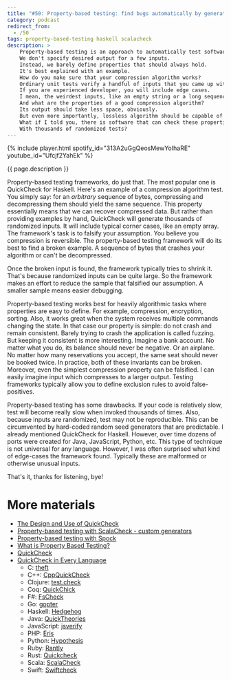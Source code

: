 ```yaml
---
title: "#50: Property-based testing: find bugs automatically by generating thousands of test cases"
category: podcast
redirect_from:
  - /50
tags: property-based-testing haskell scalacheck
description: >
    Property-based testing is an approach to automatically test software against well-defined rules.
    We don't specify desired output for a few inputs.
    Instead, we barely define properties that should always hold.
    It's best explained with an example.
    How do you make sure that your compression algorithm works?
    Ordinary unit tests verify a handful of inputs that you came up with.
    If you are experienced developer, you will include edge cases.
    I mean, the weirdest inputs, like an empty string or a long sequence of the same character.
    And what are the properties of a good compression algorithm?
    Its output should take less space, obviously.
    But even more importantly, lossless algorithm should be capable of decompression.
    What if I told you, there is software that can check these properties automatically?
    With thousands of randomized tests?
---
```


{% include player.html spotify_id="313A2uGgQeosMewYoIhaRE" youtube_id="Ufcjf2YahEk" %}

{{ page.description }}

Property-based testing frameworks, do just that.
The most popular one is QuickCheck for Haskell.
Here's an example of a compression algorithm test.
You simply say: for an _arbitrary_ sequence of bytes, compressing and decompressing them should yield the same sequence.
This property essentially means that we can recover compressed data.
But rather than providing examples by hand, QuickCheck will generate thousands of randomized inputs.
It will include typical corner cases, like an empty array.
The framework's task is to falsify your assumption.
You believe you compression is reversible.
The property-based testing framework will do its best to find a broken example.
A sequence of bytes that crashes your algorithm or can't be decompressed.

Once the broken input is found, the framework typically tries to shrink it.
That's because randomized inputs can be quite large.
So the framework makes an effort to reduce the sample that falsified our assumption.
A smaller sample means easier debugging.

Property-based testing works best for heavily algorithmic tasks where properties are easy to define.
For example, compression, encryption, sorting.
Also, it works great when the system receives multiple commands changing the state.
In that case our property is simple: do not crash and remain consistent.
Barely trying to crash the application is called fuzzing.
But keeping it consistent is more interesting.
Imagine a bank account.
No matter what you do, its balance should never be negative.
Or an airplane.
No matter how many reservations you accept, the same seat should never be booked twice.
In practice, both of these invariants can be broken.
Moreover, even the simplest compression property can be falsified.
I can easily imagine input which compresses to a larger output.
Testing frameworks typically allow you to define exclusion rules to avoid false-positives.

Property-based testing has some drawbacks.
If your code is relatively slow, test will become really slow when invoked thousands of times.
Also, because inputs are randomized, test may not be reproducible.
This can be circumvented by hard-coded random seed generators that are predictable.
I already mentioned QuickCheck for Haskell.
However, over time dozens of ports were created for Java, JavaScript, Python, etc.
This type of technique is not universal for any language.
However, I was often surprised what kind of edge-cases the framework found.
Typically these are malformed or otherwise unusual inputs.

That's it, thanks for listening, bye!


# More materials

* [The Design and Use of QuickCheck](https://begriffs.com/posts/2017-01-14-design-use-quickcheck.html)
* [Property-based testing with ScalaCheck - custom generators](/2014/09/property-based-testing-with-scalacheck.html)
* [Property-based testing with Spock](https://nurkiewicz.com/2014/09/property-based-testing-with-spock.html)
* [What is Property Based Testing?](https://hypothesis.works/articles/what-is-property-based-testing/)
* [QuickCheck](https://en.wikipedia.org/wiki/QuickCheck)
* [QuickCheck in Every Language](https://hypothesis.works/articles/quickcheck-in-every-language/)
    * C: [theft](https://github.com/silentbicycle/theft)
    * C++: [CppQuickCheck](https://github.com/grogers0/CppQuickCheck)
    * Clojure: [test.check](https://github.com/clojure/test.check)
    * Coq: [QuickChick](https://github.com/QuickChick/QuickChick)
    * F#: [FsCheck](https://github.com/fscheck/FsCheck)
    * Go: [gopter](https://github.com/leanovate/gopter)
    * Haskell: [Hedgehog](https://hackage.haskell.org/package/hedgehog)
    * Java: [QuickTheories](https://github.com/NCR-CoDE/QuickTheories)
    * JavaScript: [jsverify](https://github.com/jsverify/jsverify)
    * PHP: [Eris](https://github.com/giorgiosironi/eris)
    * Python: [Hypothesis](https://hypothesis.works)
    * Ruby: [Rantly](https://github.com/abargnesi/rantly)
    * Rust: [Quickcheck](https://github.com/BurntSushi/quickcheck)
    * Scala: [ScalaCheck](https://www.scalacheck.org/)
    * Swift: [Swiftcheck](https://github.com/typelift/SwiftCheck)
